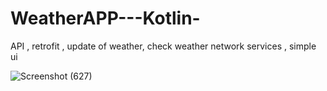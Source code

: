 # WeatherAPP---Kotlin-
 API , retrofit  , update of weather, check weather 
 network services , simple ui




![Screenshot (627)](https://user-images.githubusercontent.com/56763840/104601643-799cb000-56a0-11eb-892f-e859a0c52999.png)
